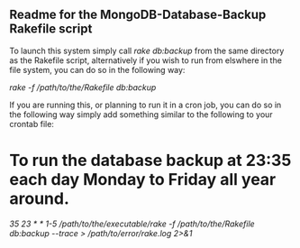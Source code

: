 ## Readme for the MongoDB-Database-Backup Rakefile script

To launch this system simply call _rake db:backup_ from the same directory as the Rakefile script, alternatively
if you wish to run from elswhere in the file system, you can do so in the following way: 

_rake -f /path/to/the/Rakefile db:backup_

If you are running this, or planning to run it in a cron job, you can do so in the following way simply add
something similar to the following to your crontab file:

# To run the database backup at 23:35 each day Monday to Friday all year around.
_35 23 * * 1-5 /path/to/the/executable/rake -f /path/to/the/Rakefile db:backup --trace > /path/to/error/rake.log 2>&1_